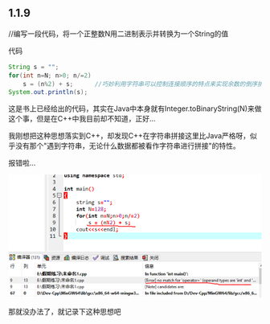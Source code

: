 ## 1.1.9

//编写一段代码，将一个正整数N用二进制表示并转换为一个String的值

代码

```Java
String s = "";
for(int n=N; n>0; n/=2)		
    s = (n%2) + s;		//巧妙利用字符串可以控制连接顺序的特点来实现余数的倒序排列
System.out.println(s);
```



这是书上已经给出的代码，其实在Java中本身就有Integer.toBinaryString(N)来做这个事，但是在C++中我目前却不知道，正好...

我刚想把这种思想落实到C++，却发现C++在字符串拼接这里比Java严格呀，似乎没有那个"遇到字符串，无论什么数据都被看作字符串进行拼接"的特性。

报错啦...

![image-20210207091109587](https://raw.githubusercontent.com/Rainiwalk/Rain_image/main/20210207091109.png)



那就没办法了，就记录下这种思想吧